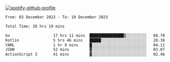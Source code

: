 [![spotify-github-profile](https://spotify-github-profile.vercel.app/api/view?uid=313pysyt3uxkjdidtiuvzf7nrnnu&cover_image=true&theme=natemoo-re&show_offline=false&background_color=121212&interchange=false&bar_color=53b14f&bar_color_cover=false)](https://spotify-github-profile.vercel.app/api/view?uid=313pysyt3uxkjdidtiuvzf7nrnnu&redirect=true)

<!--START_SECTION:waka-->

```txt
From: 03 December 2023 - To: 10 December 2023

Total Time: 28 hrs 19 mins

Go                   17 hrs 11 mins  ███████████████▒░░░░░░░░░   60.70 %
Kotlin               5 hrs 46 mins   █████░░░░░░░░░░░░░░░░░░░░   20.38 %
YAML                 1 hr 9 mins     █░░░░░░░░░░░░░░░░░░░░░░░░   04.11 %
JSON                 52 mins         ▓░░░░░░░░░░░░░░░░░░░░░░░░   03.07 %
ActionScript 3       41 mins         ▓░░░░░░░░░░░░░░░░░░░░░░░░   02.46 %
```

<!--END_SECTION:waka-->